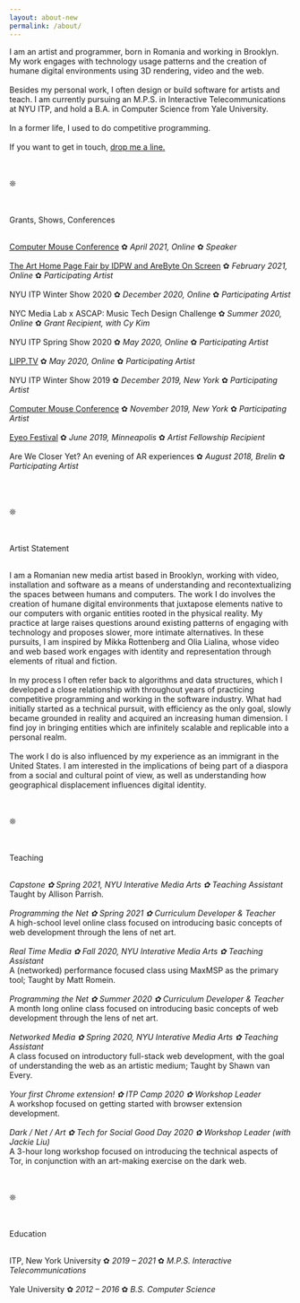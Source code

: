 ```yaml
---
layout: about-new
permalink: /about/
---
```

I am an artist and programmer, born in Romania and working in Brooklyn. My work engages with technology usage patterns and the creation of humane digital environments using 3D rendering, video and the web.
<br/><br/>
Besides my personal work, I often design or build software for artists and teach. I am currently pursuing an M.P.S. in Interactive Telecommunications at NYU ITP, and hold a B.A. in Computer Science from Yale University.
<br/><br/>
In a former life, I used to do competitive programming.
<br/><br/>
If you want to get in touch, <a href="mailto:c@cezar.io">drop me a line.</a>

<br/><br/>❊<br/><br/><br/>
<p style="text-decoration: none;">Grants, Shows, Conferences</p>
<br/>
<a href="https://www.computermouseconference.net/" target="_blank">Computer Mouse Conference</a> ✿ <em>April 2021, Online</em> ✿ <em>Speaker</em><!--<br/>An online show featuring hand-coded webpages.-->
<br/><br/>
<a href="https://arthomepagefair.net/" target="_blank">The Art Home Page Fair by IDPW and AreByte On Screen</a> ✿ <em>February 2021, Online</em> ✿ <em>Participating Artist</em><!--<br/>An online show featuring hand-coded webpages.-->
<br/><br/>
NYU ITP Winter Show 2020 ✿ <em>December 2020, Online</em> ✿ <em>Participating Artist</em><!--<br/>NYU ITP's bi-yearly show.-->
<br/><br/>
NYC Media Lab x ASCAP: Music Tech Design Challenge ✿ <em>Summer 2020, Online </em>✿ <em>Grant Recipient, with Cy Kim</em><!--<br/>NYU ITP's bi-yearly show.-->
<br/><br/>
NYU ITP Spring Show 2020 ✿ <em>May 2020, Online </em>✿ <em>Participating Artist</em><!--<br/>NYU ITP's bi-yearly show.-->
<br/><br/>
<a href="https://lipp.tv/" target="_blank">LIPP.TV</a> ✿ <em>May 2020, Online</em> ✿ <em>Participating Artist</em>
<br/><br/>
NYU ITP Winter Show 2019 ✿ <em>December 2019, New York</em> ✿ <em>Participating Artist</em><!--<br/>NYU ITP's bi-yearly show.-->
<br/><br/>
<a href="https://www.computermouseconference.net/" target="_blank">Computer Mouse Conference</a> ✿ <em>November 2019, New York</em> ✿ <em>Participating Artist</em><!--<br/>An online show featuring hand-coded webpages.-->
<br/><br/>
<a href="https://eyeofestival.com//" target="_blank">Eyeo Festival</a> ✿ <em>June 2019, Minneapolis</em> ✿ <em>Artist Fellowship Recipient</em><!--<br/>An online show featuring hand-coded webpages.-->
<br/><br/>
Are We Closer Yet? An evening of AR experiences ✿ <em>August 2018, Brelin</em> ✿ <em>Participating Artist</em><!--<br/>NYU ITP's bi-yearly show.-->
<br/><br/>


<br/><br/>❊<br/><br/><br/>
<p style="text-decoration: none;">Artist Statement</p>
<br/>
I am a Romanian new media artist based in Brooklyn, working with video, installation and software as a means of understanding and recontextualizing the spaces between humans and computers. The work I do involves the creation of humane digital environments that juxtapose elements native to our computers with organic entities rooted in the physical reality. My practice at large raises questions around existing patterns of engaging with technology and proposes slower, more intimate alternatives. In these pursuits, I am inspired by Mikka Rottenberg and Olia Lialina, whose video and web based work engages with identity and representation through elements of ritual and fiction. 
<br/><br/>
In my process I often refer back to algorithms and data structures, which I developed a close relationship with throughout years of practicing competitive programming and working in the software industry. What had initially started as a technical pursuit, with efficiency as the only goal, slowly became grounded in reality and acquired an increasing human dimension. I find joy in bringing entities which are infinitely scalable and replicable into a personal realm.
<br/><br/>
The work I do is also influenced by my experience as an immigrant in the United States. I am interested in the implications of being part of a diaspora from a social and cultural point of view, as well as understanding how geographical displacement influences digital identity.

<br/><br/>❊<br/><br/><br/>
<p style="text-decoration: none;">Teaching</p>
<br/>
<em>Capstone ✿ Spring 2021, NYU Interative Media Arts ✿ Teaching Assistant</em><br/>Taught by Allison Parrish.
<br/><br/>
<em>Programming the Net ✿ Spring 2021 ✿ Curriculum Developer & Teacher</em><br/>A high-school level online class focused on introducing basic concepts of web development through the lens of net art.
<br/><br/>
<em>Real Time Media ✿ Fall 2020, NYU Interative Media Arts ✿ Teaching Assistant</em><br/>A (networked) performance focused class using MaxMSP as the primary tool; Taught by Matt Romein.
<br/><br/>
<em>Programming the Net ✿ Summer 2020 ✿ Curriculum Developer & Teacher</em><br/>A month long online class focused on introducing basic concepts of web development through the lens of net art.
<br/><br/>
<em>Networked Media ✿ Spring 2020, NYU Interative Media Arts ✿ Teaching Assistant</em><br/>A class focused on introductory full-stack web development, with the goal of understanding the web as an artistic medium; Taught by Shawn van Every.
<br/><br/>
<em>Your first Chrome extension! ✿ ITP Camp 2020 ✿ Workshop Leader</em><br/>A workshop focused on getting started with browser extension development.
<br/><br/>
<em>Dark / Net / Art ✿ Tech for Social Good Day 2020 ✿ Workshop Leader (with Jackie Liu)</em><br/>A 3-hour long workshop focused on introducing the technical aspects of Tor, in conjunction with an art-making exercise on the dark web.

<br/><br/>❊<br/><br/><br/>
<p style="text-decoration: none;">Education</p>
<br/>
ITP, New York University ✿ <em> 2019 – 2021 </em> ✿ <em>M.P.S. Interactive Telecommunications</em>
<br/><br/>
Yale University ✿ <em> 2012 – 2016 </em> ✿ <em>B.S. Computer Science</em>
<br/><br/>

<!--
<div class="about-container">
I am an artist and programmer, interested in expressions of intimacy in the digital realm. I consider the web to be my primary medium, but I have also worked with mobile applications, game engines, physical computing, augmented reality or print graphic design.

<br/><br/>

In a former life, I used to do competitive programming.

<br/><br/>

More recently, I have been designing or developing software for artists such as <a class="underlined" href="http://www.evan-roth.com/" target="__blank">Evan Roth</a> and <a class="underlined" href="http://taeyoonchoi.com/" target="__blank">Taeyoon Choi</a>. I have also been involved with two start-ups in the education world, <a class="underlined" href="https://www.fablestudios.com" target="__blank">Fable Studios</a> and <a class="underlined" href="https://www.gakko.org" target="__blank">Gakko</a>. 

<br/><br/>

I am currently pursuing a two-year long masters program at <a class="underlined" href="https://itp.nyu.edu" target="__blank">NYU ITP</a> and keeping a <a class="underlined" href="/blog" target="__blank">blog</a> about it.

<br/><br/>

Available for work. <a class="underlined" href="mailto:c@cezar.io">Say hi!</a>
</div>
-->